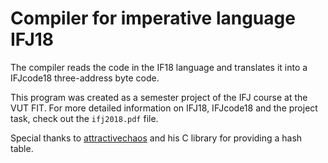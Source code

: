 # Compiler for imperative language IFJ18

The compiler reads the code in the IF18 language and translates it into a IFJcode18 three-address byte code.

This program was created as a semester project of the IFJ course at the VUT FIT. For more detailed information on IFJ18, IFJcode18 and the project task, check out the `ifj2018.pdf` file.

Special thanks to [attractivechaos](https://github.com/attractivechaos/klib) and his C library for providing a hash table.
